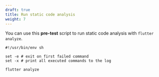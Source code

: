 ```yaml
---
draft: true
title: Run static code analysis
weight: 7
---
```


You can use this **pre-test** script to run static code analysis with `flutter analyze`.

    #!/usr/bin/env sh

    set -e # exit on first failed command
    set -x # print all executed commands to the log

    flutter analyze
